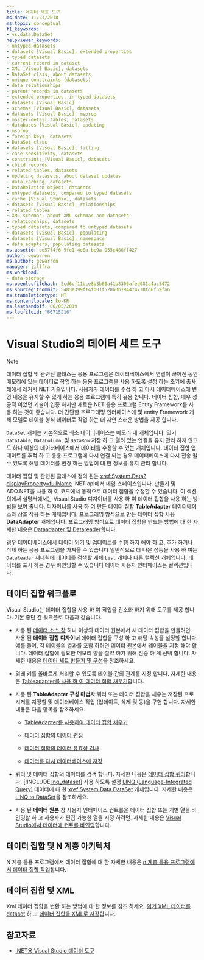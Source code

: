 ```yaml
---
title: 데이터 세트 도구
ms.date: 11/21/2018
ms.topic: conceptual
f1_keywords:
- vs.data.DataSet
helpviewer_keywords:
- untyped datasets
- datasets [Visual Basic], extended properties
- typed datasets
- current record in dataset
- XML [Visual Basic], datasets
- DataSet class, about datasets
- unique constraints (datasets)
- data relationships
- parent records in datasets
- extended properties, in typed datasets
- datasets [Visual Basic]
- schemas [Visual Basic], datasets
- datasets [Visual Basic], msprop
- master-detail tables, datasets
- databases [Visual Basic], updating
- msprop
- foreign keys, datasets
- DataSet class
- datasets [Visual Basic], filling
- case sensitivity, datasets
- constraints [Visual Basic], datasets
- child records
- related tables, datasets
- updating datasets, about dataset updates
- data caching, datasets
- DataRelation object, datasets
- untyped datasets, compared to typed datasets
- cache [Visual Studio], datasets
- datasets [Visual Basic], relationships
- related tables
- XML schemas, about XML schemas and datasets
- relationships, datasets
- typed datasets, compared to untyped datasets
- datasets [Visual Basic], populating
- datasets [Visual Basic], namespace
- data adapters, populating datasets
ms.assetid: ee57f4f6-9fe1-4e0a-be9a-955c486ff427
author: gewarren
ms.author: gewarren
manager: jillfra
ms.workload:
- data-storage
ms.openlocfilehash: 5cd6cf11bce8b3b60a41b8306afed081a4ac5472
ms.sourcegitcommit: 5483e399f14fb01f528b3b194474778fd6f59fa6
ms.translationtype: MT
ms.contentlocale: ko-KR
ms.lasthandoff: 06/05/2019
ms.locfileid: "66715216"
---
```

# <a name="dataset-tools-in-visual-studio"></a>Visual Studio의 데이터 세트 도구

> [!NOTE]
> 데이터 집합 및 관련된 클래스는 응용 프로그램은 데이터베이스에서 연결이 끊어진 동안 메모리에 있는 데이터로 작업 하는 응용 프로그램을 사용 하도록 설정 하는 초기에 종사해에서 레거시.NET 기술입니다. 사용자가 데이터를 수정 하 고 다시 데이터베이스에 변경 내용을 유지할 수 있게 하는 응용 프로그램에 특히 유용 합니다. 데이터 집합, 매우 성공적 이었던 기술이 입증 하지만 새로운.NET 응용 프로그램 Entity Framework를 사용 하는 것이 좋습니다. 더 간단한 프로그래밍 인터페이스에 및 entity Framework 개체 모델로 테이블 형식 데이터로 작업 하는 더 자연 스러운 방법을 제공 합니다.

`DataSet` 개체는 기본적으로 최소 데이터베이스는 메모리 내 개체입니다. 있기 `DataTable`, `DataColumn`, 및 `DataRow` 저장 하 고 열려 있는 연결을 유지 관리 하지 않고도 하나 이상의 데이터베이스에서 데이터를 수정할 수 있는 개체입니다. 데이터 집합 업데이트를 추적 하 고 응용 프로그램에 다시 연결 되는 경우 데이터베이스에 다시 전송 될 수 있도록 해당 데이터를 변경 하는 방법에 대 한 정보를 유지 관리 합니다.

데이터 집합 및 관련된 클래스에 정의 된는 <xref:System.Data?displayProperty=fullName> .NET api에서 네임 스페이스입니다. 만들기 및 ADO.NET을 사용 하 여 코드에서 동적으로 데이터 집합을 수정할 수 있습니다. 이 섹션의에서 설명서에서는 Visual Studio 디자이너를 사용 하 여 데이터 집합을 사용 하는 방법을 보여 줍니다. 디자이너를 사용 하 여 만든 데이터 집합 **TableAdapter** 데이터베이스와 상호 작용 하는 개체입니다. 프로그래밍 방식으로 만든 데이터 집합 사용 **DataAdapter** 개체입니다. 프로그래밍 방식으로 데이터 집합을 만드는 방법에 대 한 자세한 내용은 [Dataadapter 및 Datareader](/dotnet/framework/data/adonet/dataadapters-and-datareaders)합니다.

경우 데이터베이스에서 데이터 읽기 및 업데이트를 수행 하지 해야 하 고, 추가 하거나 삭제 하는 응용 프로그램을 가져올 수 있습니다 일반적으로 더 나은 성능을 사용 하 여는 `DataReader` 제네릭에 데이터를 검색할 개체 `List` 개체나 다른 컬렉션 개체입니다. 데이터를 표시 하는 경우 바인딩할 수 있습니다 데이터 사용자 인터페이스는 컬렉션입니다.

## <a name="dataset-workflow"></a>데이터 집합 워크플로

Visual Studio는 데이터 집합을 사용 하 여 작업을 간소화 하기 위해 도구를 제공 합니다. 기본 종단 간 워크플로 다음과 같습니다.

- 사용 된 [데이터 소스 창](add-new-data-sources.md#data-sources-window) 하나 이상의 데이터 원본에서 새 데이터 집합을 만들려면. 사용 된 **데이터 집합 디자이너** 데이터 집합을 구성 하 고 해당 속성을 설정할 합니다. 예를 들어, 각 테이블의 열과를 포함 하려면 데이터 원본에서 테이블을 지정 해야 합니다. 데이터 집합에 필요한 메모리 양을 절약 하기 위해 신중 하 게 선택 합니다. 자세한 내용은 [데이터 세트 만들기 및 구성](../data-tools/create-and-configure-datasets-in-visual-studio.md)을 참조하세요.

- 외래 키를 올바르게 처리할 수 있도록 테이블 간의 관계를 지정 합니다. 자세한 내용은 [Tableadapter를 사용 하 여 데이터 집합 채우기](../data-tools/fill-datasets-by-using-tableadapters.md)합니다.

- 사용 된 **TableAdapter 구성 마법사** 쿼리 또는 데이터 집합을 채우는 저장된 프로시저를 지정할 및 데이터베이스 작업 (업데이트, 삭제 및 등)을 구현 합니다. 자세한 내용은 다음 항목을 참조하세요.

    - [TableAdapter를 사용하여 데이터 집합 채우기](../data-tools/fill-datasets-by-using-tableadapters.md)

    - [데이터 집합의 데이터 편집](../data-tools/edit-data-in-datasets.md)

    - [데이터 집합의 데이터 유효성 검사](../data-tools/validate-data-in-datasets.md)

    - [데이터를 다시 데이터베이스에 저장](../data-tools/save-data-back-to-the-database.md)

- 쿼리 및 데이터 집합의 데이터를 검색 합니다. 자세한 내용은 [데이터 집합 쿼리](../data-tools/query-datasets.md)합니다. [!INCLUDE[linq_dataset](../data-tools/includes/linq_dataset_md.md)] 사용 하도록 설정 [LINQ (Language-Integrated Query)](/dotnet/csharp/linq/) 데이터에 대 한 <xref:System.Data.DataSet> 개체입니다. 자세한 내용은 [LINQ to DataSet](/dotnet/framework/data/adonet/linq-to-dataset)을 참조하세요.

- 사용 된 **데이터 원본** 창 사용자 인터페이스 컨트롤을 데이터 집합 또는 개별 열을 바인딩할 하 고 사용자가 편집 가능한 열을 지정 하려면. 자세한 내용은 [Visual Studio에서 데이터에 컨트롤 바인딩](../data-tools/bind-controls-to-data-in-visual-studio.md)합니다.

## <a name="datasets-and-n-tier-architecture"></a>데이터 집합 및 N 계층 아키텍처

N 계층 응용 프로그램에서 데이터 집합에 대 한 자세한 내용은 [n 계층 응용 프로그램에서 데이터 집합 작업](../data-tools/work-with-datasets-in-n-tier-applications.md)합니다.

## <a name="datasets-and-xml"></a>데이터 집합 및 XML

Xml 데이터 집합을 변환 하는 방법에 대 한 정보를 참조 하세요. [읽기 XML 데이터를 dataset](../data-tools/read-xml-data-into-a-dataset.md) 하 고 [데이터 집합을 XML로 저장](../data-tools/save-a-dataset-as-xml.md)합니다.

## <a name="see-also"></a>참고자료

- [.NET용 Visual Studio 데이터 도구](../data-tools/visual-studio-data-tools-for-dotnet.md)